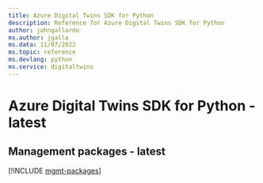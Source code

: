 ```yaml
---
title: Azure Digital Twins SDK for Python
description: Reference for Azure Digital Twins SDK for Python
author: johngallardo
ms.author: jgalla
ms.data: 11/07/2022
ms.topic: reference
ms.devlang: python
ms.service: digitaltwins
---
```

# Azure Digital Twins SDK for Python - latest

## Management packages - latest
[!INCLUDE [mgmt-packages](digital-twins-mgmt-index.md)]
